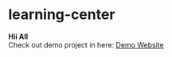 # learning-center

<b>Hii All</b>
<br>
Check out demo project in here: <a href="https://learning-center-wheat.vercel.app/" target="_blank">Demo Website</a>
